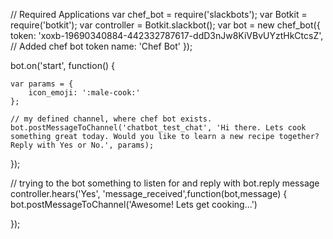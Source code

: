 // Required Applications
var chef_bot = require('slackbots');
var Botkit = require('botkit');
var controller = Botkit.slackbot();
var bot = new chef_bot({
    token: 'xoxb-19690340884-442332787617-ddD3nJw8KiVBvUYztHkCtcsZ', // Added chef bot token
    name: 'Chef Bot'
});


bot.on('start', function() {

    var params = {
        icon_emoji: ':male-cook:'
    };

    // my defined channel, where chef bot exists.
    bot.postMessageToChannel('chatbot_test_chat', 'Hi there. Lets cook something great today. Would you like to learn a new recipe together? Reply with Yes or No.', params);



});

// trying to the bot something to listen for and reply with bot.reply message
            controller.hears('Yes', 'message_received',function(bot,message)  {
            bot.postMessageToChannel('Awesome! Lets get cooking...')


});

